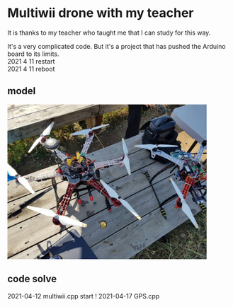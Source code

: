 # Multiwii drone with my teacher

It is thanks to my teacher who taught me that I can study for this way.

It's a very complicated code.  But it's a project that has pushed the Arduino board to its limits.  
2021 4 11 restart  
2021 4 11 reboot

## model

<img src="./multiwiiDrone.jpg" height="350px" width="450px">

## code solve

2021-04-12 multiwii.cpp start !
2021-04-17 GPS.cpp